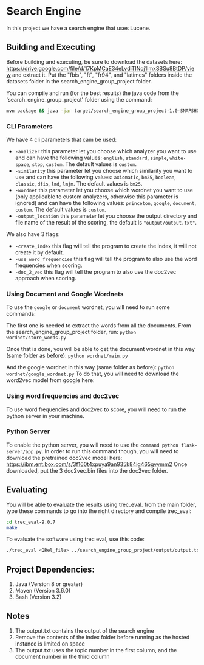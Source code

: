 # Search Engine
In this project we have a search engine that uses Lucene.
## Building and Executing

Before building and executing, be sure to download the datasets here: https://drive.google.com/file/d/17KpMCaE34eLvdiTINqj1lmxSBSu8BtDP/view and extract it.
Put the "fbis", "ft", "fr94", and "latimes" folders inside the datasets folder in the search_engine_group_project folder.

You can compile and run (for the best results) the java code from the 'search_engine_group_project' folder using the command:
```sh
mvn package && java -jar target/search_engine_group_project-1.0-SNAPSHOT.jar -use_word_frequencies -create_index -doc_2_vec
```

### CLI Parameters

We have 4 cli parameters that cam be used:
- ```-analizer``` this parameter let you choose which analyzer you want to use and can have the following values: 
```english```, ```standard```, ```simple```, ```white-space```, ```stop```, ```custom```.
The default values is ```custom```.
- ```-similarity``` this parameter let you choose which similarity you want to use and can have the following values: 
```axiomatic```, ```bm25```, ```boolean```, ```classic```, ```dfis```, ```lmd```, ```lmjm```.
The default values is ```bm25```.
- ```-wordnet``` this parameter let you choose which wordnet you want to use (only applicable to custom analyzers, otherwise this parameter is ignored)
 and can have the following values: ```princeton```, ```google```, ```document```, ```custom```.
The default values is ```custom```.
- ```-output_location``` this parameter let you choose the output directory and file name of the result of the scoring, the default is ```"output/output.txt"```.

We also have 3 flags:
- ```-create_index``` this flag will tell the program to create the index, it will not create it by default.
- ```-use_word_frequencies``` this flag will tell the program to also use the word frequencies when scoring.
- ```-doc_2_vec``` this flag will tell the program to also use the doc2vec approach when scoring.

### Using Document and Google Wordnets

To use the ```google``` or ```document``` wordnet, you will need to run some commands:

The first one is needed to extract the words from all the documents. From the search_engine_group_project folder, run:
```python wordnet/store_words.py```

Once that is done, you will be able to get the document wordnet in this way (same folder as before):
```python wordnet/main.py```

And the google wordnet in this way (same folder as before):
```python wordnet/google_wordnet.py```
To do that, you will need to download the word2vec model from google here: 

### Using word frequencies and doc2vec

To use word frequencies and doc2vec to score, you will need to run the python server in your machine.

### Python Server

To enable the python server, you will need to use the ```command python flask-server/app.py```.
In order to run this command though, you will need to download the pretrained doc2vec model here: https://ibm.ent.box.com/s/3f160t4xpuya9an935k84ig465gvymm2
Once downloaded, put the 3 doc2vec.bin files into the doc2vec folder.

## Evaluating

You will be able to evaluate the results using trec_eval.
from the main folder, type these commands to go into the right directory and compile trec_eval:
```sh
cd trec_eval-9.0.7
make
```

To evaluate the software using trec eval, use this code:
```sh
./trec_eval <QRel_file> ../search_engine_group_project/output/output.txt
```


## Project Dependencies:
1. Java (Version 8 or greater)
2. Maven (Version 3.6.0)
3. Bash (Version 3.2)

## Notes
1. The output.txt contains the output of the search engine
2. Remove the contents of the index folder before running as the hosted instance is limited on space
3. The output.txt uses the topic number in the first column, and the document number in the third column
